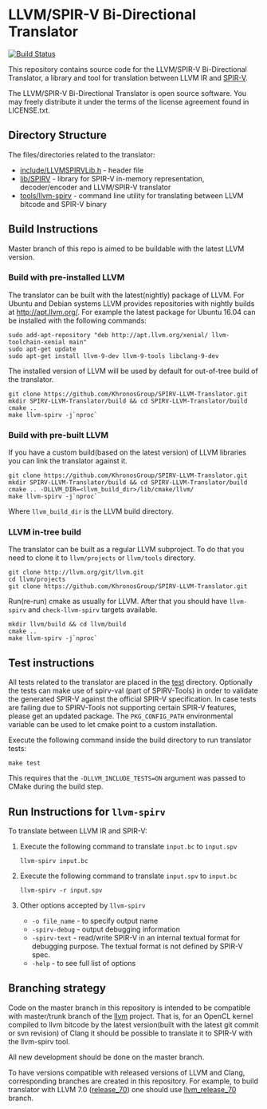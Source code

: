 # LLVM/SPIR-V Bi-Directional Translator

[![Build Status](https://travis-ci.org/KhronosGroup/SPIRV-LLVM-Translator.svg?branch=master)](https://travis-ci.org/KhronosGroup/SPIRV-LLVM-Translator)

This repository contains source code for the LLVM/SPIR-V Bi-Directional Translator, a library and tool for translation between LLVM IR and [SPIR-V](https://www.khronos.org/registry/spir-v/).

The LLVM/SPIR-V Bi-Directional Translator is open source software. You may freely distribute it under the terms of the license agreement found in LICENSE.txt.


## Directory Structure


The files/directories related to the translator:

* [include/LLVMSPIRVLib.h](include/LLVMSPIRVLib.h) - header file
* [lib/SPIRV](lib/SPIRV) - library for SPIR-V in-memory representation, decoder/encoder and LLVM/SPIR-V translator
* [tools/llvm-spirv](tools/llvm-spirv) - command line utility for translating between LLVM bitcode and SPIR-V binary

## Build Instructions

Master branch of this repo is aimed to be buildable with the latest LLVM version.

### Build with pre-installed LLVM

The translator can be built with the latest(nightly) package of LLVM. For Ubuntu and Debian systems LLVM provides repositories with nightly builds at http://apt.llvm.org/. For example the latest package for Ubuntu 16.04 can be installed with the following commands:
```
sudo add-apt-repository "deb http://apt.llvm.org/xenial/ llvm-toolchain-xenial main"
sudo apt-get update
sudo apt-get install llvm-9-dev llvm-9-tools libclang-9-dev
```
The installed version of LLVM will be used by default for out-of-tree build of the translator.
```
git clone https://github.com/KhronosGroup/SPIRV-LLVM-Translator.git
mkdir SPIRV-LLVM-Translator/build && cd SPIRV-LLVM-Translator/build
cmake ..
make llvm-spirv -j`nproc`
```

### Build with pre-built LLVM

If you have a custom build(based on the latest version) of LLVM libraries you can link the translator against it. 
```
git clone https://github.com/KhronosGroup/SPIRV-LLVM-Translator.git
mkdir SPIRV-LLVM-Translator/build && cd SPIRV-LLVM-Translator/build
cmake .. -DLLVM_DIR=<llvm_build_dir>/lib/cmake/llvm/
make llvm-spirv -j`nproc`
```
Where `llvm_build_dir` is the LLVM build directory.

### LLVM in-tree build

The translator can be built as a regular LLVM subproject. To do that you need to clone it to `llvm/projects` or `llvm/tools` directory. 
```
git clone http://llvm.org/git/llvm.git
cd llvm/projects
git clone https://github.com/KhronosGroup/SPIRV-LLVM-Translator.git
```
Run(re-run) cmake as usually for LLVM. After that you should have `llvm-spirv` and `check-llvm-spirv` targets available.
```
mkdir llvm/build && cd llvm/build 
cmake ..
make llvm-spirv -j`nproc`
```

## Test instructions

All tests related to the translator are placed in the [test](test) directory. Optionally the tests can make use of spirv-val (part of SPIRV-Tools) in order to validate the generated SPIR-V against the official SPIR-V specification.
In case tests are failing due to SPIRV-Tools not supporting certain SPIR-V features, please get an updated package. The `PKG_CONFIG_PATH` environmental variable can be used to let cmake point to a custom installation.

Execute the following command inside the build directory to run translator tests:
```
make test
```
This requires that the `-DLLVM_INCLUDE_TESTS=ON` argument was passed to CMake during the build step.

## Run Instructions for `llvm-spirv`


To translate between LLVM IR and SPIR-V:

1. Execute the following command to translate `input.bc` to `input.spv`
    ```
    llvm-spirv input.bc
    ```

2. Execute the following command to translate `input.spv` to `input.bc`
    ```
    llvm-spirv -r input.spv
    ```

3. Other options accepted by `llvm-spirv`

    * `-o file_name` - to specify output name
    * `-spirv-debug` - output debugging information
    * `-spirv-text` - read/write SPIR-V in an internal textual format for debugging purpose. The textual format is not defined by SPIR-V spec.
    * `-help` - to see full list of options

## Branching strategy

Code on the master branch in this repository is intended to be compatible with master/trunk branch of the [llvm](https://github.com/llvm-mirror/llvm) project. That is, for an OpenCL kernel compiled to llvm bitcode by the latest version(built with the latest git commit or svn revision) of Clang it should be possible to translate it to SPIR-V with the llvm-spirv tool.

All new development should be done on the master branch.

To have versions compatible with released versions of LLVM and Clang, corresponding branches are created in this repository. For example, to build translator with LLVM 7.0 ([release_70](https://github.com/llvm-mirror/llvm/tree/release_70)) one should use [llvm_release_70](https://github.com/KhronosGroup/SPIRV-LLVM-Translator/tree/llvm_release_70) branch.
